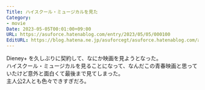 ```yaml
---
Title: ハイスクール・ミュージカルを見た
Category:
- movie
Date: 2023-05-05T00:01:00+09:00
URL: https://asuforce.hatenablog.com/entry/2023/05/05/000100
EditURL: https://blog.hatena.ne.jp/asuforcegt/asuforce.hatenablog.com/atom/entry/4207575160646279498
---
```


Dieney+ を久しぶりに契約して、なにか映画を見ようとなった。  
ハイスクール・ミュージカルを見ることになって、なんだこの青春映画と思っていたけど意外と面白くて最後まで見てしまった。  
主人公2人とも色々できすぎだろ。  

